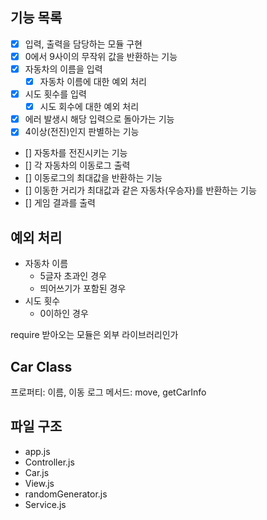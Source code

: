 ## 기능 목록

- [x] 입력, 출력을 담당하는 모듈 구현
- [x] 0에서 9사이의 무작위 값을 반환하는 기능
- [x] 자동차의 이름을 입력
  - [x] 자동차 이름에 대한 예외 처리
- [x] 시도 횟수를 입력
  - [x] 시도 회수에 대한 예외 처리
- [x] 에러 발생시 해당 입력으로 돌아가는 기능
- [x] 4이상(전진)인지 판별하는 기능
- [] 자동차를 전진시키는 기능
- [] 각 자동차의 이동로그 출력
- [] 이동로그의 최대값을 반환하는 기능
- [] 이동한 거리가 최대값과 같은 자동차(우승자)를 반환하는 기능
- [] 게임 결과를 출력

## 예외 처리

- 자동차 이름
  - 5글자 초과인 경우
  - 띄어쓰기가 포함된 경우
- 시도 횟수
  - 0이하인 경우

require 받아오는 모듈은 외부 라이브러리인가

## Car Class

프로퍼티: 이름, 이동 로그
메서드: move, getCarInfo

## 파일 구조

- app.js
- Controller.js
- Car.js
- View.js
- randomGenerator.js
- Service.js
